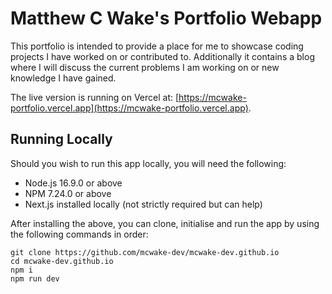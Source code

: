 # Matthew C Wake's Portfolio Webapp
This portfolio is intended to provide a place for me to showcase coding projects I have worked on or contributed to. Additionally it contains a blog where I will discuss the current problems I am working on or new knowledge I have gained.

The live version is running on Vercel at: [https://mcwake-portfolio.vercel.app](https://mcwake-portfolio.vercel.app).

## Running Locally
Should you wish to run this app locally, you will need the following:
* Node.js 16.9.0 or above
* NPM 7.24.0 or above
* Next.js installed locally (not strictly required but can help)

After installing the above, you can clone, initialise and run the app by using the following commands in order:

```
git clone https://github.com/mcwake-dev/mcwake-dev.github.io
cd mcwake-dev.github.io
npm i
npm run dev
```

